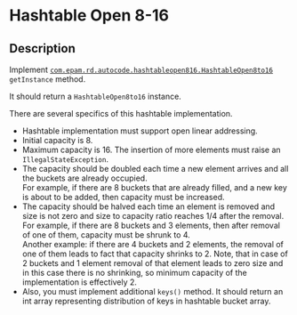 # Hashtable Open 8-16

## Description 
Implement [`com.epam.rd.autocode.hashtableopen816.HashtableOpen8to16`](src/main/java/com/epam/rd/autocode/hashtableopen816/HashtableOpen8to16.java) `getInstance` method.

It should return a `HashtableOpen8to16` instance.

There are several specifics of this hashtable implementation.
- Hashtable implementation must support open linear addressing.
- Initial capacity is 8.
- Maximum capacity is 16. The insertion of more elements must raise an `IllegalStateException`. 
- The capacity should be doubled each time a new element arrives and all the buckets are already occupied.\
    For example, if there are 8 buckets that are already filled, and a new key is about to be added, then capacity must be increased. 
- The capacity should be halved each time an element is removed and size is not zero and size to capacity ratio reaches 1/4 after the removal.\
    For example, if there are 8 buckets and 3 elements, then after removal of one of them, capacity must be shrunk to 4.\
    Another example: if there are 4 buckets and 2 elements, the removal of one of them leads to fact that capacity shrinks to 2.
    Note, that in case of 2 buckets and 1 element removal of that element leads to zero size and in this case there is no shrinking, so minimum capacity of the implementation is effectively 2.
- Also, you must implement additional `keys()` method. It should return an int array representing distribution of keys in hashtable bucket array.
